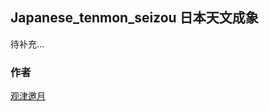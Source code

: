 
## Japanese_tenmon_seizou 日本天文成象

待补充…

### 作者

[观津邀月](https://www.zhihu.com/people/zhan-shi-ying-lu-78)